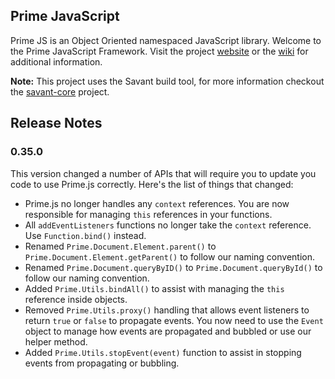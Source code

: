 ## Prime JavaScript

Prime JS is an Object Oriented namespaced JavaScript library.
Welcome to the Prime JavaScript Framework. Visit the project [website](http://inversoft.github.io/prime.js) or the [wiki](https://github.com/inversoft/prime.js/wiki) for additional information.

**Note:** This project uses the Savant build tool, for more information checkout the [savant-core](https://github.com/inversoft/savant-core) project.

## Release Notes

### 0.35.0

This version changed a number of APIs that will require you to update you code to use Prime.js correctly. Here's the list of things that changed:

* Prime.js no longer handles any `context` references. You are now responsible for managing `this` references in your functions.
* All `addEventListeners` functions no longer take the `context` reference. Use `Function.bind()` instead.
* Renamed `Prime.Document.Element.parent()` to `Prime.Document.Element.getParent()` to follow our naming convention.
* Renamed `Prime.Document.queryByID()` to `Prime.Document.queryById()` to follow our naming convention.
* Added `Prime.Utils.bindAll()` to assist with managing the `this` reference inside objects.
* Removed `Prime.Utils.proxy()` handling that allows event listeners to return `true` or `false` to propagate events. You now need to use the `Event` object to manage how events are propagated and bubbled or use our helper method.
* Added `Prime.Utils.stopEvent(event)` function to assist in stopping events from propagating or bubbling. 

